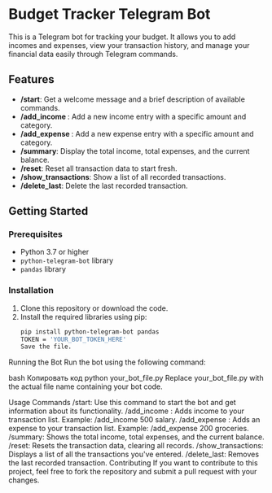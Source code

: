 # Budget Tracker Telegram Bot

This is a Telegram bot for tracking your budget. It allows you to add incomes and expenses, view your transaction history, and manage your financial data easily through Telegram commands.

## Features

- **/start**: Get a welcome message and a brief description of available commands.
- **/add_income <amount> <category>**: Add a new income entry with a specific amount and category.
- **/add_expense <amount> <category>**: Add a new expense entry with a specific amount and category.
- **/summary**: Display the total income, total expenses, and the current balance.
- **/reset**: Reset all transaction data to start fresh.
- **/show_transactions**: Show a list of all recorded transactions.
- **/delete_last**: Delete the last recorded transaction.

## Getting Started

### Prerequisites

- Python 3.7 or higher
- `python-telegram-bot` library
- `pandas` library

### Installation

1. Clone this repository or download the code.
2. Install the required libraries using pip:
   ```bash
   pip install python-telegram-bot pandas
   TOKEN = 'YOUR_BOT_TOKEN_HERE'
   Save the file.

Running the Bot
Run the bot using the following command:

bash
Копировать код
python your_bot_file.py
Replace your_bot_file.py with the actual file name containing your bot code.

Usage
Commands
/start: Use this command to start the bot and get information about its functionality.
/add_income <amount> <category>: Adds income to your transaction list. Example: /add_income 500 salary.
/add_expense <amount> <category>: Adds an expense to your transaction list. Example: /add_expense 200 groceries.
/summary: Shows the total income, total expenses, and the current balance.
/reset: Resets the transaction data, clearing all records.
/show_transactions: Displays a list of all the transactions you've entered.
/delete_last: Removes the last recorded transaction.
Contributing
If you want to contribute to this project, feel free to fork the repository and submit a pull request with your changes.
